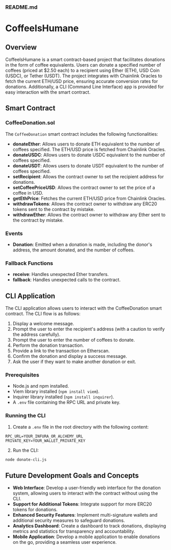 ### README.md

# CoffeeIsHumane

## Overview

CoffeeIsHumane is a smart contract-based project that facilitates donations in the form of coffee equivalents. Users can donate a specified number of coffees (priced at $2.50 each) to a recipient using Ether (ETH), USD Coin (USDC), or Tether (USDT). The project integrates with Chainlink Oracles to fetch the current ETH/USD price, ensuring accurate conversion rates for donations. Additionally, a CLI (Command Line Interface) app is provided for easy interaction with the smart contract.

## Smart Contract

### CoffeeDonation.sol

The `CoffeeDonation` smart contract includes the following functionalities:

- **donateEther**: Allows users to donate ETH equivalent to the number of coffees specified. The ETH/USD price is fetched from Chainlink Oracles.
- **donateUSDC**: Allows users to donate USDC equivalent to the number of coffees specified.
- **donateUSDT**: Allows users to donate USDT equivalent to the number of coffees specified.
- **setRecipient**: Allows the contract owner to set the recipient address for donations.
- **setCoffeePriceUSD**: Allows the contract owner to set the price of a coffee in USD.
- **getEthPrice**: Fetches the current ETH/USD price from Chainlink Oracles.
- **withdrawTokens**: Allows the contract owner to withdraw any ERC20 tokens sent to the contract by mistake.
- **withdrawEther**: Allows the contract owner to withdraw any Ether sent to the contract by mistake.

### Events

- **Donation**: Emitted when a donation is made, including the donor's address, the amount donated, and the number of coffees.

### Fallback Functions

- **receive**: Handles unexpected Ether transfers.
- **fallback**: Handles unexpected calls to the contract.

## CLI Application

The CLI application allows users to interact with the CoffeeDonation smart contract. The CLI flow is as follows:

1. Display a welcome message.
2. Prompt the user to enter the recipient's address (with a caution to verify the address carefully).
3. Prompt the user to enter the number of coffees to donate.
4. Perform the donation transaction.
5. Provide a link to the transaction on Etherscan.
6. Confirm the donation and display a success message.
7. Ask the user if they want to make another donation or exit.

### Prerequisites

- Node.js and npm installed.
- Viem library installed (`npm install viem`).
- Inquirer library installed (`npm install inquirer`).
- A `.env` file containing the RPC URL and private key.

### Running the CLI

1. Create a `.env` file in the root directory with the following content:

```env
RPC_URL=YOUR_INFURA_OR_ALCHEMY_URL
PRIVATE_KEY=YOUR_WALLET_PRIVATE_KEY
```

2. Run the CLI:

```bash
node donate-cli.js
```

## Future Development Goals and Concepts

- **Web Interface**: Develop a user-friendly web interface for the donation system, allowing users to interact with the contract without using the CLI.
- **Support for Additional Tokens**: Integrate support for more ERC20 tokens for donations.
- **Enhanced Security Features**: Implement multi-signature wallets and additional security measures to safeguard donations.
- **Analytics Dashboard**: Create a dashboard to track donations, displaying metrics and statistics for transparency and accountability.
- **Mobile Application**: Develop a mobile application to enable donations on the go, providing a seamless user experience.
